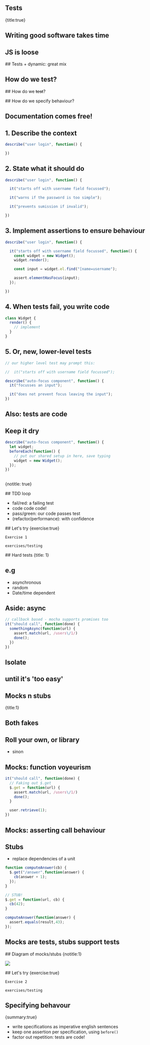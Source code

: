 ## Tests
{title:true}

## Writing good software takes time

## JS is loose

## Tests + dynamic: great mix

## How do we test?

## How do we ~~test~~?

## How do we specify behaviour?

## Documentation comes free!

## 1. Describe the context

```javascript
describe("user login", function() {

})
```

## 2. State what it should do

```javascript
describe("user login", function() {

  it("starts off with username field focussed");

  it("warns if the password is too simple");

  it("prevents sumission if invalid");

})
```

## 3. Implement assertions to ensure behaviour

```javascript
describe("user login", function() {

  it("starts off with username field focussed", function() {
    const widget = new Widget();
    widget.render();

    const input = widget.el.find("[name=username");

    assert.elementHasFocus(input);
  });

})
```

## 4. When tests fail, you write code

```javascript
class Widget {
  render() {
    // implement
  }
}
```

## 5. Or, new, lower-level tests

```javascript
// our higher level test may prompt this:

//  it("starts off with username field focussed");

describe("auto-focus component", function() {
  it("focusses an input");

  it("does not prevent focus leaving the input");
})
```


## Also: tests are code


## Keep it dry

```javascript
describe("auto-focus component", function() {
  let widget;
  beforeEach(function() {
    // put our shared setup in here, save typing
    widget = new Widget();
  });
})
```

##  
{notitle: true}

<!-- TODO TDD loop image -->

## TDD loop

- fail/red: a failing test
- code code code!
- pass/green: our code passes test
- (refactor/performance): with confidence

## Let's try
{exercise:true}

    Exercise 1

    exercises/testing

## Hard tests
{title: 1}

## e.g

- asynchronous
- random
- Date/time dependent

## Aside: async

```javascript
// callback based - mocha supports promises too
it("should call", function(done) {
  somethingAsync(function(url) {
    assert.match(url, /users\/1/)
    done();
  }) 
})
```

## Isolate

## until it's 'too easy'

## Mocks n stubs
{title:1}

## Both fakes

## Roll your own, or library

- sinon

## Mocks: function voyeurism

```javascript
it("should call", function(done) {
  // Faking out $.get
  $.get = function(url) {
    assert.match(url, /users\/1/)
    done();
  } 

  user.retrieve(1);
})
```
## Mocks: asserting call behaviour

## Stubs

- replace dependencies of a unit

```javascript
function computeAnswer(cb) {
  $.get("/answer",function(answer) {
    cb(answer + 1);
  });
}

// STUB!
$.get = function(url, cb) {
  cb(42);
}

computeAnswer(function(answer) {
  assert.equals(result,43);
});
```

## Mocks are tests, stubs support tests

## Diagram of mocks/stubs
{notitle:1}

<img src="media/mocks-stubs.png">

## Let's try
{exercise:true}

    Exercise 2

    exercises/testing


## Specifying behavour
{summary:true}

- write specifications as imperative english sentences
- keep one assertion per specification, using `before()`
- factor out repetition: tests are code!

